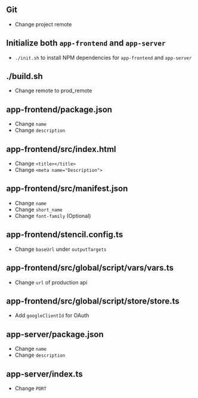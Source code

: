 ## Git

- Change project remote

## Initialize both `app-frontend` and `app-server`

- `./init.sh` to install NPM dependencies for `app-frontend` and `app-server`

## ./build.sh

- Change remote to prod_remote

## app-frontend/package.json

- Change `name`
- Change `description`

## app-frontend/src/index.html

- Change `<title></title>`
- Change `<meta name="Description">`

## app-frontend/src/manifest.json

- Change `name`
- Change `short_name`
- Change `font-family` (Optional)

## app-frontend/stencil.config.ts

- Change `baseUrl` under `outputTargets`

## app-frontend/src/global/script/vars/vars.ts

- Change `url` of production api

## app-frontend/src/global/script/store/store.ts

- Add `googleClientId` for OAuth

## app-server/package.json

- Change `name`
- Change `description`

## app-server/index.ts

- Change `PORT`

